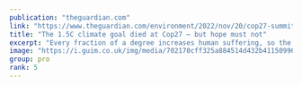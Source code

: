 ```yaml
---
publication: "theguardian.com"
link: "https://www.theguardian.com/environment/2022/nov/20/cop27-summit-climate-crisis-global-heating-fossil-fuel-industry"
title: "The 1.5C climate goal died at Cop27 – but hope must not"
excerpt: "Every fraction of a degree increases human suffering, so the fight to end the fossil fuel industry must ramp up"
image: "https://i.guim.co.uk/img/media/702170cff325a884514d432b411509962587e790/0_144_3500_2101/master/3500.jpg?width=1200&height=630&quality=85&auto=format&fit=crop&overlay-align=bottom%2Cleft&overlay-width=100p&overlay-base64=L2ltZy9zdGF0aWMvb3ZlcmxheXMvdGctZGVmYXVsdC5wbmc&enable=upscale&s=bfc01807bc7e4e68fc92c1b0f5237632"
group: pro
rank: 5
---
```

